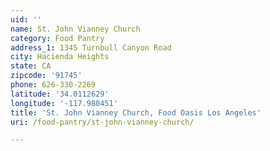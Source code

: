 ```yaml
---
uid: ''
name: St. John Vianney Church
category: Food Pantry
address_1: 1345 Turnbull Canyon Road
city: Hacienda Heights
state: CA
zipcode: '91745'
phone: 626-330-2269
latitude: '34.0112629'
longitude: '-117.980451'
title: 'St. John Vianney Church, Food Oasis Los Angeles'
uri: /food-pantry/st-john-vianney-church/

---
```

